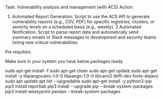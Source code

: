 Task: Vulnerability analysis and management (with ACS) Action: 
1. Automated Report Generation: Script to use the ACS API to generate vulnerability reports (e.g., CSV, PDF) for specific registries, clusters, or severity levels on a scheduled basis (e.g., weekly).
2.Automated Notification: Script to parse report data and automatically send summary emails or Slack messages to development and security teams listing new critical vulnerabilities.

Pre requities:

Make sure in your system you have below packages ready

sudo apt-get install -f
sudo apt-get clean
sudo apt-get update
sudo apt-get install -y libpangocairo-1.0-0 libpango-1.0-0 libcairo2 libffi-dev fonts-dejavu
sudo apt update
apt list --upgradable
sudo apt-get install -y python3-pip
pip3 install reportlab
pip3 install --upgrade pip --break-system-packages
pip3 install weasyprint pandas --break-system-packages
